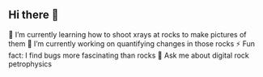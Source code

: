 ## Hi there 👋
🌱 I’m currently learning how to shoot xrays at rocks to make pictures of them
🔭 I’m currently working on quantifying changes in those rocks
⚡ Fun fact: I find bugs more fascinating than rocks
💬 Ask me about digital rock petrophysics
<!--
**tatenda263/tatenda263** is a ✨ _special_ ✨ repository because its `README.md` (this file) appears on your GitHub profile.

Here are some ideas to get you started:

- 🔭 I’m currently working on ...
- 🌱 I’m currently learning ...
- 👯 I’m looking to collaborate on ...
- 🤔 I’m looking for help with ...
- 💬 Ask me about ...
- 📫 How to reach me: ...
- 😄 Pronouns: ...
- ⚡ Fun fact: ...
-->
